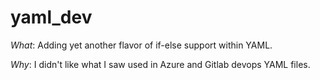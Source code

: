 # yaml_dev

*What*: Adding yet another flavor of if-else support within YAML. 

*Why*:  I didn't like what I saw used in Azure and Gitlab devops YAML files.
